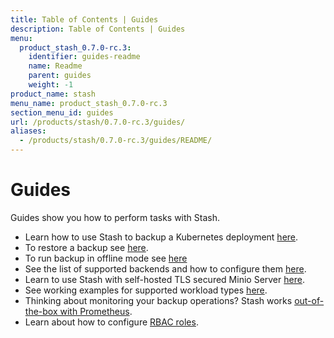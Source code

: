 ```yaml
---
title: Table of Contents | Guides
description: Table of Contents | Guides
menu:
  product_stash_0.7.0-rc.3:
    identifier: guides-readme
    name: Readme
    parent: guides
    weight: -1
product_name: stash
menu_name: product_stash_0.7.0-rc.3
section_menu_id: guides
url: /products/stash/0.7.0-rc.3/guides/
aliases:
  - /products/stash/0.7.0-rc.3/guides/README/
---
```

# Guides

Guides show you how to perform tasks with Stash.

- Learn how to use Stash to backup a Kubernetes deployment [here](/products/stash/0.7.0-rc.3/guides/backup).
- To restore a backup see [here](/products/stash/0.7.0-rc.3/guides/restore).
- To run backup in offline mode see [here](/products/stash/0.7.0-rc.3/guides/offline_backup)
- See the list of supported backends and how to configure them [here](/products/stash/0.7.0-rc.3/guides/backends).
- Learn to use Stash with self-hosted TLS secured Minio Server [here](/products/stash/0.7.0-rc.3/guides/minio_server).
- See working examples for supported workload types [here](/products/stash/0.7.0-rc.3/guides/workloads).
- Thinking about monitoring your backup operations? Stash works [out-of-the-box with Prometheus](/products/stash/0.7.0-rc.3/guides/monitoring).
- Learn about how to configure [RBAC roles](/products/stash/0.7.0-rc.3/guides/rbac).
